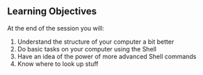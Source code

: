 ## Learning Objectives

At the end of the session you will:

1. Understand the structure of your computer a bit better
3. Do basic tasks on your computer using the Shell
4. Have an idea of the power of more advanced Shell commands
5. Know where to look up stuff
